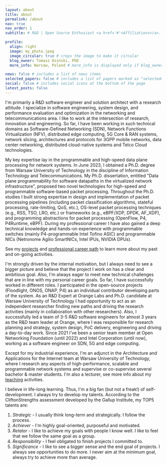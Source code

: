 ```yaml
---
layout: about
title: about
permalink: /about
nav: true
nav_order: 1
subtitle: # R&D | Open Source Enthusiast <a href='#'>Affiliations</a>. Address. Contacts. Moto. Etc.

profile:
  align: right
  image: my_photo.jpeg
  image_circular: true # crops the image to make it circular
  blog_owner: Tomasz Osiński, PhD
  more_info: Warsaw, Poland # more_info is displayed only if blog_owner is defined

news: false # includes a list of news items
selected_papers: false # includes a list of papers marked as "selected={true}"
social: false # includes social icons at the bottom of the page
latest_posts: false
---
```


I'm primarily a R&D software engineer and solution architect with a research attitude. I specialize in software engineering, system design, and performance evaluation and optimization in the networking and telecommunications area.
I like to work at the intersection of research, innovation and engineering. So far, I have been working in such technical domains as Software-Defined Networking (SDN),
Network Functions Virtualization (NFV), distributed edge computing, 5G Core & RAN systems, network slicing, architectures and protocols for 3GPP mobile networks, data center networking, distributed cloud-native systems and Telco Cloud technologies.

My key expertise lay in the programmable and high-speed data plane processing for network systems.
In June 2023, I obtained a Ph.D. degree from Warsaw University of Technology in the discipline of Information Technology and Telecommunications.
My Ph.D. dissertation, entitled "Data plane programmability for software datapaths in the virtualized network infrastructure", proposed two novel
technologies for high-speed and programmable software-based packet processing. Throughout the Ph.D. studies I built strong expertise in
design and implementation of packet processing pipelines (including packet classification algorithms, stateful processing, rate-limiting, QoS, etc.),
OS-level packet processing techniques (e.g., RSS, TSO, LRO, etc.) or frameworks (e.g., eBPF/XDP, DPDK, AF_XDP), and programming abstractions for
packet processing (OpenFlow, P4, P4Runtime, eBPF). During my professional career I have also gained a deep technical knowledge and hands-on experience with
programmable switches (mainly P4-programmable Intel Tofino ASIC) and programmable NICs (Netronome Agilio SmartNICs, Intel IPUs, NVIDIA DPUs).

See my [projects](https://osinstom.github.io/projects/) and [professional career path](https://www.linkedin.com/in/tomek-osinski) to learn more about my past and on-going activities.

I'm strongly driven by the internal motivation, but I always need to see a bigger picture and believe that the project I work on
has a clear and ambitious goal. Also, I'm always eager to meet new technical challenges that are in line with my personal career goals.
So far, I have successfully worked in different roles. I participated in the open-source projects (Floodlight, ONOS, ONAP, P4) as an individual contributor
developing parts of the system. As an R&D Expert at Orange Labs and Ph.D. candidate at Warsaw University of Technology I had opportunity to act as an independent researcher finding new paths and
driving the research activities (mainly in collaboration with other researchers). Also, I successfully led a team of 3-5 R&D software engineers for almost 3 years
as the R&D team leader at Orange, where I was responsible for research planning and strategy, system design, PoC delivery, engineering and driving a day-to-day work.
Since 2021 I've been a senior team member at Open Networking Foundation (until 2022) and Intel Corporation (until now), working as a software engineer on SDN, 5G and edge computing.

Except for my industrial experience, I'm an adjunct in the Architecture and Applications for the Internet team at Warsaw University of Technology, where 
I research any aspects of high-performance, scalable and programmable network systems and supervise or co-supervise several bachelor & master students. 
I'm also a lecturer, see more info about my [teaching](https://osinstom.github.io/teaching/) activities.

I believe in life-long learning. Thus, I'm a big fan (but not a freak!) of self-development. I always try to develop my talents.
According to the CliftonStrengths assessment developed by the Gallup Institute, my TOP5 talents are:

1. *Strategic* - I usually think long-term and strategically. I follow the process.
2. *Achiever* - I'm highly goal-oriented, purposeful and motivated.
3. *Relator* - I like to achieve my goals with people I know well. I like to feel that we follow the same goal as a group.
4. *Responsibility* - I feel obligated to finish projects I committed to.
5. *Significance* - I like to see a bigger sense and the end goal of projects. I always see opportunities to do more. I never aim at the minimum goal, always try to achieve more than average.
